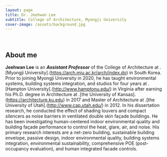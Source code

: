 ```yaml
---
layout: page
title: Dr. Jeehwan Lee
subtitle: College of Architecture, Myongji University
cover-image: /assets/background.jpg
---
```


<br/>

## About me

**Jeehwan Lee** is an **_Assistant Professor_** of the College of Architecture at .[Myongji University].(https://arch.mju.ac.kr/arch/index.do) in South Korea. Prior to joining Myongji University in 2020, he has taught environmental systems, building systems integration, and studios for four years at .[Hampton University].(http://www.hamptonu.edu/) in Virginia after earning his Ph.D. degree in Architecture at .[the University of Kansas].(https://architecture.ku.edu) in 2017 and Master of Architecture at .[the University of Utah].(http://www.cap.utah.edu/) in 2012. In his dissertation research, he conducted the effect of shading louvers and compact silencers as noise barriers in ventilated double skin façade buildings. He has been investigating human-centered indoor environmental quality and building façade performance to control the heat, glare, air, and noise. His primary research interests are a net-zero building, sustainable building envelope, passive design, indoor environmental quality, building systems integration, environmental sustainability, comprehensive POE (post-occupancy evaluation), and human integrated facade controls.



